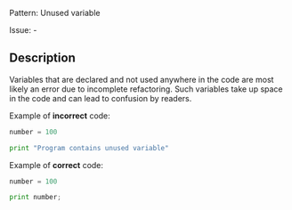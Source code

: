 Pattern: Unused variable

Issue: -

## Description

Variables that are declared and not used anywhere in the code are most likely an error due to incomplete refactoring. Such variables take up space in the code and can lead to confusion by readers. 

Example of **incorrect** code:
```python
number = 100

print "Program contains unused variable"
```

Example of **correct** code:
```python
number = 100

print number;
```
